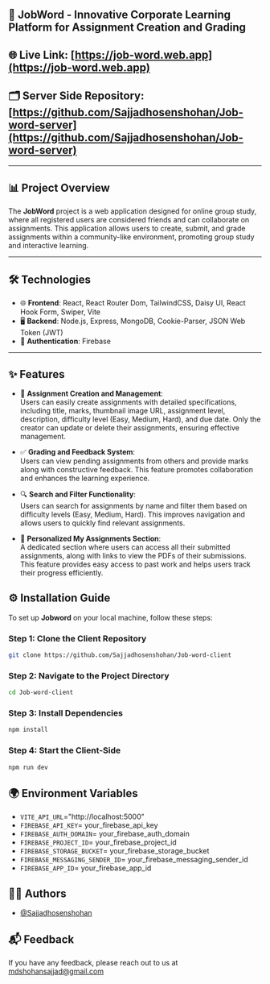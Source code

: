 
## 🚀 JobWord - Innovative Corporate Learning Platform for Assignment Creation and Grading

## 🌐 Live Link: [https://job-word.web.app](https://job-word.web.app)

## 🗂️ Server Side Repository: [https://github.com/Sajjadhosenshohan/Job-word-server](https://github.com/Sajjadhosenshohan/Job-word-server)

---

## 📊 Project Overview

The **JobWord** project is a web application designed for online group study, where all registered users are considered friends and can collaborate on assignments. This application allows users to create, submit, and grade assignments within a community-like environment, promoting group study and interactive learning.

---


## 🛠 Technologies

- 🌐 **Frontend**: React, React Router Dom, TailwindCSS, Daisy UI, React Hook Form, Swiper, Vite
- 🖥️ **Backend**: Node.js, Express, MongoDB, Cookie-Parser, JSON Web Token (JWT)
- 🔐 **Authentication**: Firebase

---

## ✨ Features

- 📝 **Assignment Creation and Management**:  
  Users can easily create assignments with detailed specifications, including title, marks, thumbnail image URL, assignment level, description, difficulty level (Easy, Medium, Hard), and due date. Only the creator can update or delete their assignments, ensuring effective management.

- ✅ **Grading and Feedback System**:  
  Users can view pending assignments from others and provide marks along with constructive feedback. This feature promotes collaboration and enhances the learning experience.

- 🔍 **Search and Filter Functionality**:  
  Users can search for assignments by name and filter them based on difficulty levels (Easy, Medium, Hard). This improves navigation and allows users to quickly find relevant assignments.

- 📁 **Personalized My Assignments Section**:  
  A dedicated section where users can access all their submitted assignments, along with links to view the PDFs of their submissions. This feature provides easy access to past work and helps users track their progress efficiently.


## ⚙️ Installation Guide
To set up **Jobword** on your local machine, follow these steps:

### Step 1: Clone the Client Repository
```bash
git clone https://github.com/Sajjadhosenshohan/Job-word-client
```

### Step 2: Navigate to the Project Directory
```bash
cd Job-word-client
```

### Step 3: Install Dependencies
```bash
npm install
```

### Step 4: Start the Client-Side
```bash
npm run dev
```

## 🌍 Environment Variables

- `VITE_API_URL`="http://localhost:5000"
- `FIREBASE_API_KEY`= your_firebase_api_key
- `FIREBASE_AUTH_DOMAIN`= your_firebase_auth_domain
- `FIREBASE_PROJECT_ID`= your_firebase_project_id
- `FIREBASE_STORAGE_BUCKET`= your_firebase_storage_bucket
- `FIREBASE_MESSAGING_SENDER_ID`= your_firebase_messaging_sender_id
- `FIREBASE_APP_ID`= your_firebase_app_id



## 👨‍💻 Authors

- [@Sajjadhosenshohan](https://github.com/Sajjadhosenshohan)


## 📬 Feedback

If you have any feedback, please reach out to us at mdshohansajjad@gmail.com




